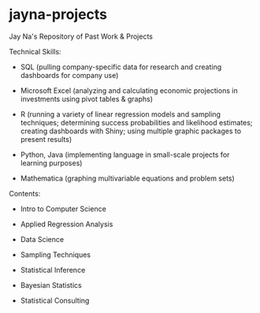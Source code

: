 # jayna-projects
Jay Na's Repository of Past Work & Projects

Technical Skills: 

- SQL (pulling company-specific data for research and creating dashboards for company use)

- Microsoft Excel (analyzing and calculating economic projections in investments using pivot tables & graphs)

- R (running a variety of linear regression models and sampling techniques; determining success probabilities and likelihood estimates; creating dashboards with Shiny; using multiple graphic packages to present results)

- Python, Java (implementing language in small-scale projects for learning purposes)

- Mathematica (graphing multivariable equations and problem sets)

Contents:

- Intro to Computer Science

- Applied Regression Analysis

- Data Science

- Sampling Techniques

- Statistical Inference

- Bayesian Statistics

- Statistical Consulting



